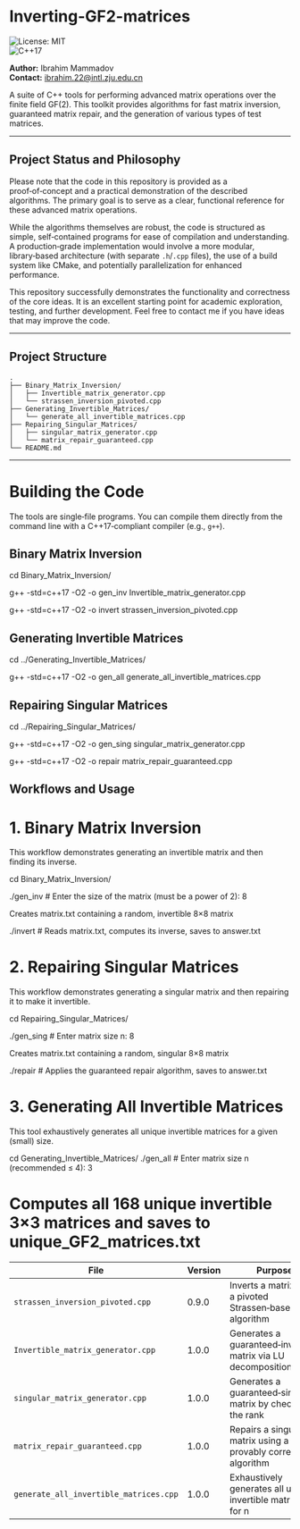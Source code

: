 # Inverting-GF2-matrices

![License: MIT](https://img.shields.io/badge/License-MIT-yellow.svg)  
![C++17](https://img.shields.io/badge/C%2B%2B-17-blue.svg)

**Author:** Ibrahim Mammadov  
**Contact:** ibrahim.22@intl.zju.edu.cn

A suite of C++ tools for performing advanced matrix operations over the finite field GF(2). This toolkit provides algorithms for fast matrix inversion, guaranteed matrix repair, and the generation of various types of test matrices.

---

## Project Status and Philosophy

Please note that the code in this repository is provided as a proof‑of‑concept and a practical demonstration of the described algorithms. The primary goal is to serve as a clear, functional reference for these advanced matrix operations.

While the algorithms themselves are robust, the code is structured as simple, self‑contained programs for ease of compilation and understanding. A production‑grade implementation would involve a more modular, library‑based architecture (with separate `.h`/`.cpp` files), the use of a build system like CMake, and potentially parallelization for enhanced performance.

This repository successfully demonstrates the functionality and correctness of the core ideas. It is an excellent starting point for academic exploration, testing, and further development. Feel free to contact me if you have ideas that may improve the code.

---

## Project Structure

```text
.
├── Binary_Matrix_Inversion/
│   ├── Invertible_matrix_generator.cpp
│   └── strassen_inversion_pivoted.cpp
├── Generating_Invertible_Matrices/
│   └── generate_all_invertible_matrices.cpp
├── Repairing_Singular_Matrices/
│   ├── singular_matrix_generator.cpp
│   └── matrix_repair_guaranteed.cpp
└── README.md

```
---

# Building the Code

The tools are single‑file programs. You can compile them directly from the command line with a C++17‑compliant compiler (e.g., `g++`).

## Binary Matrix Inversion
cd Binary_Matrix_Inversion/

g++ -std=c++17 -O2 -o gen_inv Invertible_matrix_generator.cpp

g++ -std=c++17 -O2 -o invert strassen_inversion_pivoted.cpp

## Generating Invertible Matrices
cd ../Generating_Invertible_Matrices/

g++ -std=c++17 -O2 -o gen_all generate_all_invertible_matrices.cpp

## Repairing Singular Matrices
cd ../Repairing_Singular_Matrices/

g++ -std=c++17 -O2 -o gen_sing singular_matrix_generator.cpp

g++ -std=c++17 -O2 -o repair matrix_repair_guaranteed.cpp


## Workflows and Usage
# 1. Binary Matrix Inversion
This workflow demonstrates generating an invertible matrix and then finding its inverse.

cd Binary_Matrix_Inversion/

./gen_inv            # Enter the size of the matrix (must be a power of 2): 8

Creates matrix.txt containing a random, invertible 8×8 matrix

./invert             # Reads matrix.txt, computes its inverse, saves to answer.txt

# 2. Repairing Singular Matrices
This workflow demonstrates generating a singular matrix and then repairing it to make it invertible.


cd Repairing_Singular_Matrices/

./gen_sing           # Enter matrix size n: 8

Creates matrix.txt containing a random, singular 8×8 matrix

./repair             # Applies the guaranteed repair algorithm, saves to answer.txt

# 3. Generating All Invertible Matrices
This tool exhaustively generates all unique invertible matrices for a given (small) size.

cd Generating_Invertible_Matrices/
./gen_all            # Enter matrix size n (recommended ≤ 4): 3
# Computes all 168 unique invertible 3×3 matrices and saves to unique_GF2_matrices.txt






| File                                   | Version | Purpose                                                       | Input              | Output                    |
| -------------------------------------- | ------- | ------------------------------------------------------------- | ------------------ | ------------------------- |
| `strassen_inversion_pivoted.cpp`       | 0.9.0   | Inverts a matrix using a pivoted Strassen‑based algorithm     | `matrix.txt`       | `answer.txt`              |
| `Invertible_matrix_generator.cpp`      | 1.0.0   | Generates a guaranteed‑invertible matrix via LU decomposition | User prompt (size) | `matrix.txt`              |
| `singular_matrix_generator.cpp`        | 1.0.0   | Generates a guaranteed‑singular matrix by checking the rank   | User prompt (size) | `matrix.txt`              |
| `matrix_repair_guaranteed.cpp`         | 1.0.0   | Repairs a singular matrix using a provably correct algorithm  | `matrix.txt`       | `answer.txt`              |
| `generate_all_invertible_matrices.cpp` | 1.0.0   | Exhaustively generates all unique invertible matrices for n   | User prompt (size) | `unique_GF2_matrices.txt` |
